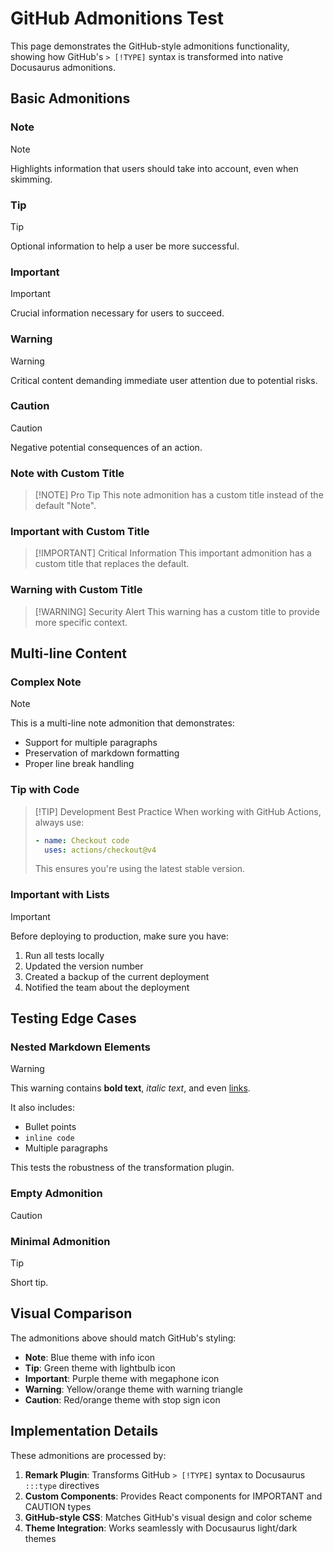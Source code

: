 # GitHub Admonitions Test

This page demonstrates the GitHub-style admonitions functionality, showing how GitHub's `> [!TYPE]` syntax is transformed into native Docusaurus admonitions.
## Basic Admonitions

### Note
> [!NOTE]
> Highlights information that users should take into account, even when skimming.

### Tip
> [!TIP]
> Optional information to help a user be more successful.

### Important
> [!IMPORTANT]
> Crucial information necessary for users to succeed.

### Warning
> [!WARNING]
> Critical content demanding immediate user attention due to potential risks.

### Caution
> [!CAUTION]
> Negative potential consequences of an action.

### Note with Custom Title

> [!NOTE] Pro Tip
> This note admonition has a custom title instead of the default "Note".

### Important with Custom Title

> [!IMPORTANT] Critical Information
> This important admonition has a custom title that replaces the default.

### Warning with Custom Title
> [!WARNING] Security Alert
> This warning has a custom title to provide more specific context.

## Multi-line Content

### Complex Note
> [!NOTE]
> This is a multi-line note admonition that demonstrates:
> - Support for multiple paragraphs
> - Preservation of markdown formatting
> - Proper line break handling

### Tip with Code
> [!TIP] Development Best Practice
> When working with GitHub Actions, always use:
> ```yml hljs
> - name: Checkout code
>   uses: actions/checkout@v4
> ```
> This ensures you're using the latest stable version.

### Important with Lists
> [!IMPORTANT]
> Before deploying to production, make sure you have:
> 
> 1. Run all tests locally
> 2. Updated the version number
> 3. Created a backup of the current deployment
> 4. Notified the team about the deployment

## Testing Edge Cases

### Nested Markdown Elements
> [!WARNING]
> This warning contains **bold text**, *italic text*, and even [links](https://github.com).
> 
> It also includes:
> - Bullet points
> - `inline code`
> - Multiple paragraphs
> 
> This tests the robustness of the transformation plugin.

### Empty Admonition
> [!CAUTION]

### Minimal Admonition
> [!TIP]
> Short tip.

## Visual Comparison

The admonitions above should match GitHub's styling:
- **Note**: Blue theme with info icon
- **Tip**: Green theme with lightbulb icon
- **Important**: Purple theme with megaphone icon  
- **Warning**: Yellow/orange theme with warning triangle
- **Caution**: Red/orange theme with stop sign icon

## Implementation Details

These admonitions are processed by:
1. **Remark Plugin**: Transforms GitHub `> [!TYPE]` syntax to Docusaurus `:::type` directives
2. **Custom Components**: Provides React components for IMPORTANT and CAUTION types
3. **GitHub-style CSS**: Matches GitHub's visual design and color scheme
4. **Theme Integration**: Works seamlessly with Docusaurus light/dark themes
